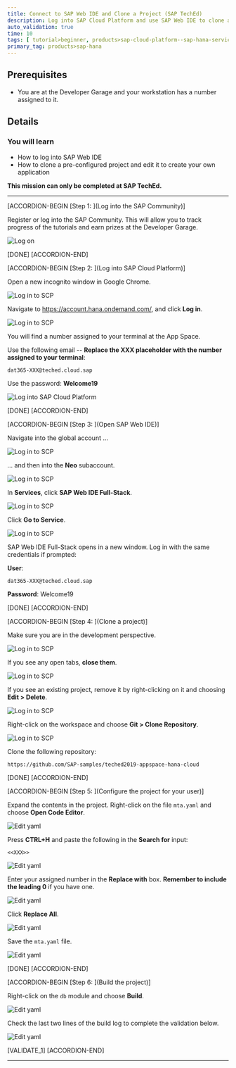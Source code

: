 ```yaml
---
title: Connect to SAP Web IDE and Clone a Project (SAP TechEd)
description: Log into SAP Cloud Platform and use SAP Web IDE to clone a project into your workspace.
auto_validation: true
time: 10
tags: [ tutorial>beginner, products>sap-cloud-platform--sap-hana-service, products>sap-web-ide]
primary_tag: products>sap-hana
---
```


## Prerequisites
 - You are at the Developer Garage and your workstation has a number assigned to it.

## Details
### You will learn
  - How to log into SAP Web IDE
  - How to clone a pre-configured project and edit it to create your own application

**This mission can only be completed at SAP TechEd.**

---

[ACCORDION-BEGIN [Step 1: ](Log into the SAP Community)]

Register or log into the SAP Community. This will allow you to track progress of the tutorials and earn prizes at the Developer Garage.

![Log on](zoomlogin.gif)

[DONE]
[ACCORDION-END]

[ACCORDION-BEGIN [Step 2: ](Log into SAP Cloud Platform)]

Open a new incognito window in Google Chrome.

![Log in to SCP](1.png)

Navigate to <https://account.hana.ondemand.com/>, and click **Log in**.

![Log in to SCP](2.png)

You will find a number assigned to your terminal at the App Space.

Use the following email -- **Replace the XXX placeholder with the number assigned to your terminal**:

```Email
dat365-XXX@teched.cloud.sap
```

Use the password: **Welcome19**

![Log into SAP Cloud Platform](3.png)

[DONE]
[ACCORDION-END]


[ACCORDION-BEGIN [Step 3: ](Open SAP Web IDE)]

Navigate into the global account ...

![Log in to SCP](4.png)

... and then into the **Neo** subaccount.

![Log in to SCP](5.png)

In **Services**, click **SAP Web IDE Full-Stack**.

![Log in to SCP](6.png)

Click **Go to Service**.

![Log in to SCP](7.png)

SAP Web IDE Full-Stack opens in a new window. Log in with the same credentials if prompted:


**User**:
```text
dat365-XXX@teched.cloud.sap
```

**Password**: Welcome19


[DONE]
[ACCORDION-END]

[ACCORDION-BEGIN [Step 4: ](Clone a project)]

Make sure you are in the development perspective.

![Log in to SCP](dev.png)

If you see any open tabs, **close them**.

![Log in to SCP](8.png)

If you see an existing project, remove it by right-clicking on it and choosing **Edit > Delete**.

![Log in to SCP](9.png)

Right-click on the workspace and choose **Git > Clone Repository**.

![Log in to SCP](10.png)

Clone the following repository:

```Repository
https://github.com/SAP-samples/teched2019-appspace-hana-cloud
```

[DONE]
[ACCORDION-END]

[ACCORDION-BEGIN [Step 5: ](Configure the project for your user)]

Expand the contents in the project. Right-click on the file `mta.yaml` and choose **Open Code Editor**.

![Edit yaml](11.png)

Press **CTRL+H** and paste the following in the **Search for** input:

```Text
<<XXX>>
```
![Edit yaml](12.png)

Enter your assigned number in the **Replace with** box. **Remember to include the leading 0** if you have one.

![Edit yaml](13.png)

Click **Replace All**.

![Edit yaml](14.png)

Save the `mta.yaml` file.

![Edit yaml](19.png)

[DONE]
[ACCORDION-END]

[ACCORDION-BEGIN [Step 6: ](Build the project)]

Right-click on the `db` module and choose **Build**.

![Edit yaml](16.png)

Check the last two lines of the build log to complete the validation below.

![Edit yaml](18.png)


[VALIDATE_1]
[ACCORDION-END]


---
